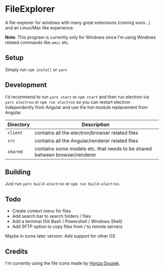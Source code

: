 # FileExplorer

A file-explorer for windows with many great extensions (coming soon...) and an Linux/Mac like experience.

**Note**: This program is currently only for Windows since I'm using Windows related commands like `wmic` etc.

## Setup

Simply run `npm install` or `yarn`

## Development

I'd recommend to run `yarn start` or `npm start` and then run electron via `yarn electron` or `npm run electron`
so you can restart electron independently from Angular and use the hot-module replacement from Angular.

| Directory | Description                                                                |
| --------- | -------------------------------------------------------------------------- |
|`client`   | contains all the electron/browser related files                            |
|`src`      | contains all the Angular/renderer related files                            |
|`shared`   | contains some models etc. that needs to be shared between browser/renderer |

## Building

Just run `yarn build-electron` or `npm run build-electron`.

## Todo

* Create context menu for files
* Add search bar to search folders / files
* Add a terminal (Git Bash / Powershell / Windows Shell)
* Add SFTP option to copy files from / to remote servers

Maybe in some later version: Add support for other OS

## Credits

I'm currently using the file icons made by [Honza Dousek](https://www.iconfinder.com/iconsets/lexter-flat-colorfull-file-formats).

